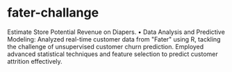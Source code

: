 # fater-challange
Estimate Store Potential Revenue on Diapers.
•	Data Analysis and Predictive Modeling: Analyzed real-time customer data from "Fater" using R, tackling the challenge of unsupervised customer churn prediction. Employed advanced statistical techniques and feature selection to predict customer attrition effectively. 
